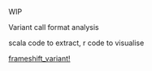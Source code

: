WIP

Variant call format analysis

scala code to extract, r code to visualise

[frameshift_variant!](src/main/r/README.md)

